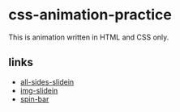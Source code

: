 # css-animation-practice
This is animation written in HTML and CSS only.

## links
- [all-sides-slidein](https://yoshi1125hisa.github.io/all-sides-slidein)
- [img-slidein](https://yoshi1125hisa.github.io/img-slidein)
- [spin-bar](https://yoshi1125hisa.github.io/spin-bar)
